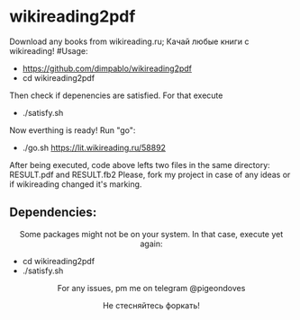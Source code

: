# wikireading2pdf
Download any books from wikireading.ru; Качай любые книги с wikireading!
#Usage:
* https://github.com/dimpablo/wikireading2pdf
* cd wikireading2pdf

Then check if depenencies are satisfied. For that execute
* ./satisfy.sh

Now everthing is ready! Run "go":
 
* ./go.sh https://lit.wikireading.ru/58892

  
After being executed, code above lefts two files in the same directory: RESULT.pdf and RESULT.fb2
Please, fork my project in case of any ideas or if wikireading changed it's marking.


  ## Dependencies:

<p align="center">Some packages might not be on your system. In that case, execute yet again:</p>

* cd wikireading2pdf
* ./satisfy.sh

<p align="center">For any issues, pm me on telegram @pigeondoves</p>
<p align="center">Не стесняйтесь форкать!</p>

  
